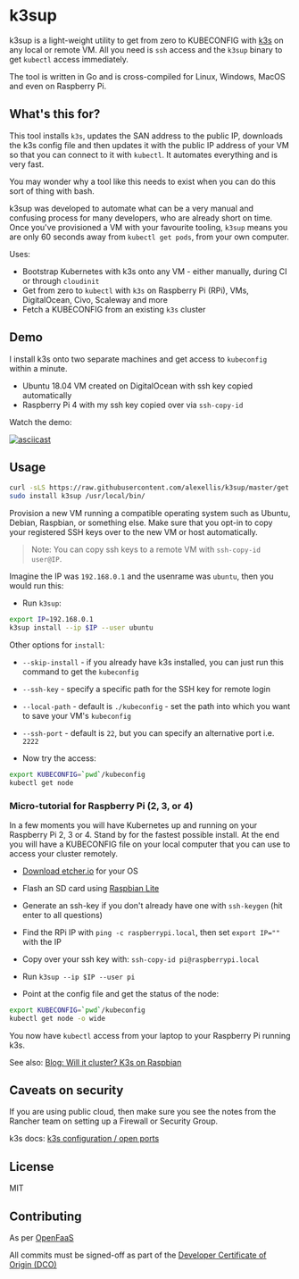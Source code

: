 # k3sup

k3sup is a light-weight utility to get from zero to KUBECONFIG with [k3s](https://k3s.io/) on any local or remote VM. All you need is `ssh` access and the `k3sup` binary to get `kubectl` access immediately.

The tool is written in Go and is cross-compiled for Linux, Windows, MacOS and even on Raspberry Pi.

## What's this for?

This tool installs `k3s`, updates the SAN address to the public IP, downloads the k3s config file and then updates it with the public IP address of your VM so that you can connect to it with `kubectl`. It automates everything and is very fast.

You may wonder why a tool like this needs to exist when you can do this sort of thing with bash.

k3sup was developed to automate what can be a very manual and confusing process for many developers, who are already short on time. Once you've provisioned a VM with your favourite tooling, `k3sup` means you are only 60 seconds away from `kubectl get pods`, from your own computer.

Uses:

* Bootstrap Kubernetes with k3s onto any VM - either manually, during CI or through `cloudinit`
* Get from zero to `kubectl` with `k3s` on Raspberry Pi (RPi), VMs, DigitalOcean, Civo, Scaleway and more
* Fetch a KUBECONFIG from an existing `k3s` cluster

## Demo

I install k3s onto two separate machines and get access to `kubeconfig` within a minute.

* Ubuntu 18.04 VM created on DigitalOcean with ssh key copied automatically
* Raspberry Pi 4 with my ssh key copied over via `ssh-copy-id`

Watch the demo:

[![asciicast](https://asciinema.org/a/262630.svg)](https://asciinema.org/a/262630)

## Usage

```sh
curl -sLS https://raw.githubusercontent.com/alexellis/k3sup/master/get.sh | sh
sudo install k3sup /usr/local/bin/
```

Provision a new VM running a compatible operating system such as Ubuntu, Debian, Raspbian, or something else. Make sure that you opt-in to copy your registered SSH keys over to the new VM or host automatically.

> Note: You can copy ssh keys to a remote VM with `ssh-copy-id user@IP`.

Imagine the IP was `192.168.0.1` and the usenrame was `ubuntu`, then you would run this:

* Run `k3sup`:

```sh
export IP=192.168.0.1
k3sup install --ip $IP --user ubuntu
```

Other options for `install`:

* `--skip-install` - if you already have k3s installed, you can just run this command to get the `kubeconfig`
* `--ssh-key` - specify a specific path for the SSH key for remote login
* `--local-path` - default is `./kubeconfig` - set the path into which you want to save your VM's `kubeconfig`
* `--ssh-port` - default is `22`, but you can specify an alternative port i.e. `2222`

* Now try the access:

```sh
export KUBECONFIG=`pwd`/kubeconfig
kubectl get node
```

### Micro-tutorial for Raspberry Pi (2, 3, or 4)

In a few moments you will have Kubernetes up and running on your Raspberry Pi 2, 3 or 4. Stand by for the fastest possible install. At the end you will have a KUBECONFIG file on your local computer that you can use to access your cluster remotely.

* [Download etcher.io](https://www.balena.io/etcher/) for your OS

* Flash an SD card using [Raspbian Lite](https://www.raspberrypi.org/downloads/raspbian/)

* Generate an ssh-key if you don't already have one with `ssh-keygen` (hit enter to all questions)

* Find the RPi IP with `ping -c raspberrypi.local`, then set `export IP=""` with the IP

* Copy over your ssh key with: `ssh-copy-id pi@raspberrypi.local`

* Run `k3sup --ip $IP --user pi`

* Point at the config file and get the status of the node:

```sh
export KUBECONFIG=`pwd`/kubeconfig
kubectl get node -o wide
```

You now have `kubectl` access from your laptop to your Raspberry Pi running k3s.

See also: [Blog: Will it cluster? K3s on Raspbian](https://blog.alexellis.io/test-drive-k3s-on-raspberry-pi/)

## Caveats on security

If you are using public cloud, then make sure you see the notes from the Rancher team on setting up a Firewall or Security Group.

k3s docs: [k3s configuration / open ports](https://rancher.com/docs/k3s/latest/en/configuration/#open-ports-network-security)

## License

MIT

## Contributing

As per [OpenFaaS](https://github.com/openfaas/faas/blob/master/CONTRIBUTING.md)

All commits must be signed-off as part of the [Developer Certificate of Origin (DCO)](https://developercertificate.org)

